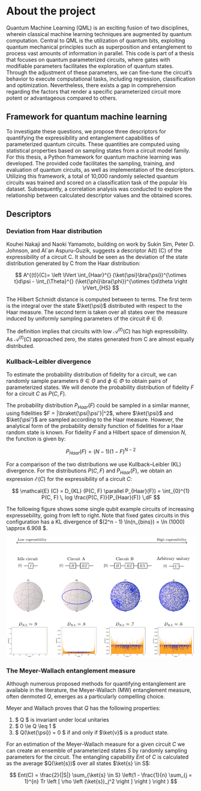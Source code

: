 # About the project

Quantum Machine Learning (QML) is an exciting fusion of two disciplines, wherein classical machine learning techniques are augmented by quantum computation. Central to QML is the utilization of quantum bits, exploiting quantum mechanical principles such as superposition and entanglement to process vast amounts of information in parallel. This code is part of a thesis that focuses on quantum parameterized circuits, where gates with modifiable parameters facilitates the exploration of quantum states. Through the adjustment of these parameters, we can fine-tune the circuit’s behavior to execute computational tasks, including regression, classification and optimization. Nevertheless, there exists a gap in comprehension regarding the factors that render a specific parameterized circuit more potent or advantageous compared to others.

## Framework for quantum machine learning

To investigate these questions, we propose three descriptors for quantifying the expressibility and entanglement capabilities of parameterized quantum circuits. These quantities are computed using statistical properties based on sampling states from a circuit model family. For this thesis, a Python framework for quantum machine learning was developed. The provided code facilitates the sampling, training, and evaluation of quantum circuits, as well as implementation of the descriptors. Utilizing this framework, a total of 10,000 randomly selected quantum circuits was trained and scored on a classification task of the popular Iris dataset. Subsequently, a correlation analysis was conducted to explore the relationship between calculated descriptor values and the obtained scores.

## Descriptors

### Deviation from Haar distribution

Kouhei Nakaji and Naoki Yamamoto, building on work by Sukin Sim, Peter D. Johnson, and Al´an Aspuru-Guzik, suggests a descriptor A(t) (C) of the expressibility of a circuit C. It should be seen as the deviation of the state distribution generated by C from the Haar distribution:

$$
A^{(t)}(C)= \left \lVert \int_{Haar}^{} (\ket{\psi}\bra{\psi})^{\otimes t}d\psi - \int_{\Theta}^{} (\ket{\phi}\bra{\phi})^{\otimes t}d\theta \right \rVert_{HS}
$$

The Hilbert Schmidt distance is computed between to terms. The first term is the integral over the state $\ket{\psi}$ distributed with respect to the Haar measure. The second term is taken over all states over the measure induced by uniformly sampling parameters of the circuit $\theta \in \Theta$.

The definition implies that circuits with low $\mathcal{A}^{(t)}(C)$ has high expressibility. As $\mathcal{A}^{(t)}(C)$ approached zero, the states generated from C are almost equally distributed.

### Kullback–Leibler divergence

To estimate the probability distribution of fidelity for a circuit, we can randomly sample parameters $\theta \in \Theta$ and $\phi \in \Phi$ to obtain pairs of parameterized states. We will denote the probability distribution of fidelity $F$ for a circuit $C$ as $P(C, F)$. 

The probability distribution $P_{Haar}(F)$ could be sampled in a similar manner, using fidelities $F = |\braket{\psi|\psi'}|^2$, where $\ket{\psi}$ and $\ket{\psi'}$ are sampled according to the Haar measure. However, the analytical form of the probability density function of fidelities for a Haar random state is known. For fidelity $F$ and a Hilbert space of dimension $N$, the function is given by:

$$
    P_{Haar}(F) = (N - 1)(1 - F)^{N-2}
$$

For a comparison of the two distributions we use Kullback–Leibler (KL) divergence. For the distributions $P(C, F)$ and $P_{Haar}(F)$, we obtain an expression $\mathcal{E} (C)$ for the expressibility of a circuit $C$:

$$
\mathcal{E} (C) = D_{KL} (P(C, F) \parallel P_{Haar}(F)) = \int_{0}^{1} P(C, F) \, log \frac{P(C, F)}{P_{Haar}(F)} \,dF
$$

The following figure shows some single qubit example circuits of increasing expressebility, going from left to right. Note that fixed gates circuits in this configuration has a KL divergence of $(2^n - 1) \ln(n_{bins}) = \ln (1000) \approx 6.908 $.

![KL divergence.](KLDiv.png)

### The Meyer-Wallach entanglement measure
Although numerous proposed methods for quantifying entanglement are available in the literature, the Meyer-Wallach (MW) entanglement measure, often denmoted $Q$, emerges as a particularly compelling choice.

Meyer and Wallach proves that $Q$ has the following properties:
1. $ Q $ is invariant under local unitaries
2. $ 0 \le Q \leq 1 $
3. $ Q(\ket{\psi}) = 0 $ if and only if $\ket{v}$ is a product state.

For an estimation of the Meyer-Wallach measure for a given circuit $C$ we can create an ensemble of parameterized states $S$ by randomly sampling parameters for the circuit. The entangling capability $Ent$ of $C$ is calculated as the average $Q(\ket{s})$ over all states $\ket{s} \in S$:

$$
Ent(C) = \frac{2}{|S|} \sum_{\ket{s} \in S} \left(1 - \frac{1}{n} \sum_{j = 1}^{n} Tr \left [ \rho \left (\ket{s})_j^2 \right ] \right ) \right )
$$